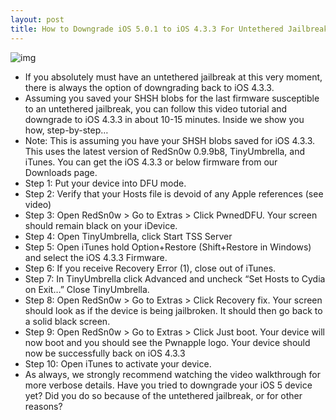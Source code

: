 ```yaml
---
layout: post
title: How to Downgrade iOS 5.0.1 to iOS 4.3.3 For Untethered Jailbreak
---
```

![img](http://media.idownloadblog.com/wp-content/uploads/2011/12/Downgrade.jpg)
* If you absolutely must have an untethered jailbreak at this very moment, there is always the option of downgrading back to iOS 4.3.3.
* Assuming you saved your SHSH blobs for the last firmware susceptible to an untethered jailbreak, you can follow this video tutorial and downgrade to iOS 4.3.3 in about 10-15 minutes. Inside we show you how, step-by-step…
* Note: This is assuming you have your SHSH blobs saved for iOS 4.3.3. This uses the latest version of RedSn0w 0.9.9b8, TinyUmbrella, and iTunes. You can get the iOS 4.3.3 or below firmware from our Downloads page.
* Step 1: Put your device into DFU mode.
* Step 2: Verify that your Hosts file is devoid of any Apple references (see video)
* Step 3: Open RedSn0w > Go to Extras > Click PwnedDFU. Your screen should remain black on your iDevice.
* Step 4: Open TinyUmbrella, click Start TSS Server
* Step 5: Open iTunes hold Option+Restore (Shift+Restore in Windows) and select the iOS 4.3.3 Firmware.
* Step 6: If you receive Recovery Error (1), close out of iTunes.
* Step 7: In TinyUmbrella click Advanced and uncheck “Set Hosts to Cydia on Exit…” Close TinyUmbrella.
* Step 8: Open RedSn0w > Go to Extras > Click Recovery fix. Your screen should look as if the device is being jailbroken. It should then go back to a solid black screen.
* Step 9: Open RedSn0w > Go to Extras > Click Just boot. Your device will now boot and you should see the Pwnapple logo. Your device should now be successfully back on iOS 4.3.3
* Step 10: Open iTunes to activate your device.
* As always, we strongly recommend watching the video walkthrough for more verbose details. Have you tried to downgrade your iOS 5 device yet? Did you do so because of the untethered jailbreak, or for other reasons?

